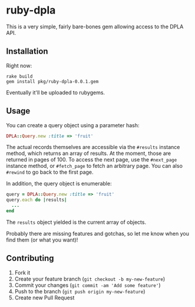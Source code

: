 # ruby-dpla

This is a very simple, fairly bare-bones gem allowing access to the DPLA API.

## Installation

Right now:

```
rake build
gem install pkg/ruby-dpla-0.0.1.gem
```

Eventually it'll be uploaded to rubygems.

## Usage

You can create a query object using a parameter hash:

```ruby
DPLA::Query.new :title => 'fruit'
```

The actual records themselves are accessible via the `#results` instance method, which returns an array of results. At the moment, those are returned in pages of 100. To access the next page, use the `#next_page` instance method, or `#fetch_page` to fetch an arbitrary page. You can also `#rewind` to go back to the first page.

In addition, the query object is enumerable:

```ruby
query = DPLA::Query.new :title => 'fruit'
query.each do |results|
  ...
end
```

The `results` object yielded is the current array of objects.

Probably there are missing features and gotchas, so let me know when you find them (or what you want)!

## Contributing

1. Fork it
2. Create your feature branch (`git checkout -b my-new-feature`)
3. Commit your changes (`git commit -am 'Add some feature'`)
4. Push to the branch (`git push origin my-new-feature`)
5. Create new Pull Request
